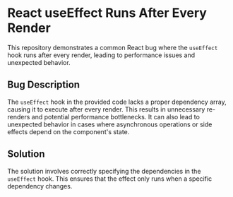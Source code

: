 # React useEffect Runs After Every Render
This repository demonstrates a common React bug where the `useEffect` hook runs after every render, leading to performance issues and unexpected behavior.

## Bug Description
The `useEffect` hook in the provided code lacks a proper dependency array, causing it to execute after every render. This results in unnecessary re-renders and potential performance bottlenecks.  It can also lead to unexpected behavior in cases where asynchronous operations or side effects depend on the component's state.

## Solution
The solution involves correctly specifying the dependencies in the `useEffect` hook. This ensures that the effect only runs when a specific dependency changes. 